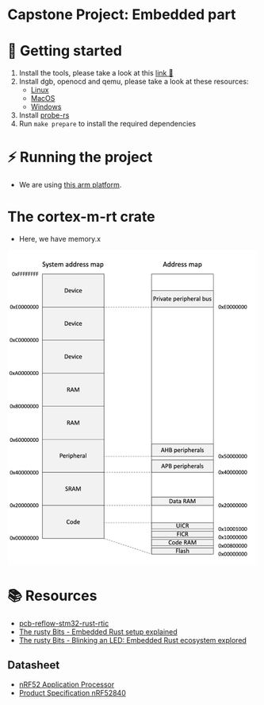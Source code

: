 # Capstone Project: Embedded part

# 🚀 Getting started
1. Install the tools, please take a look at this [link 🔗](https://docs.rust-embedded.org/book/intro/tooling.html)
2. Install dgb, openocd and qemu, please take a look at these resources:
   - [Linux](https://docs.rust-embedded.org/book/intro/install/linux.html)
   - [MacOS](https://docs.rust-embedded.org/book/intro/install/macos.html)
   - [Windows](https://docs.rust-embedded.org/book/intro/install/windows.html)
3. Install [probe-rs](https://probe.rs/)
4. Run `make prepare` to install the required dependencies

# ⚡️ Running the project
- We are using [this arm platform](https://doc.rust-lang.org/nightly/rustc/platform-support/thumbv7em-none-eabi.html).

# The cortex-m-rt crate
- Here, we have memory.x

![memory-map](memory-map.png)

# 📚 Resources
- [pcb-reflow-stm32-rust-rtic](https://github.com/marcinwionczyk/pcb-reflow-stm32-rust-rtic)
- [The rusty Bits - Embedded Rust setup explained](https://www.youtube.com/watch?v=TOAynddiu5M)
- [The rusty Bits - Blinking an LED: Embedded Rust ecosystem explored](https://www.youtube.com/watch?v=A9wvA_S6m7Y)

## Datasheet
- [nRF52 Application Processor](https://tech.microbit.org/hardware/#nrf52-application-processor)
- [Product Specification nRF52840](https://docs-be.nordicsemi.com/bundle/ps_nrf52833/attach/nRF52833_PS_v1.7.pdf?_LANG=enus)

